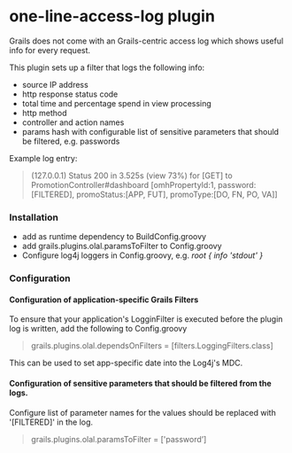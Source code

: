 one-line-access-log plugin
==========================

Grails does not come with an Grails-centric access log which shows useful info for every request.

This plugin sets up a filter that logs the following info:
 * source IP address
 * http response status code
 * total time and percentage spend in view processing
 * http method
 * controller and action names
 * params hash with configurable list of sensitive parameters that should be filtered, e.g. passwords

Example log entry:
> (127.0.0.1) Status 200 in 3.525s (view 73%) for [GET] to PromotionController#dashboard [omhPropertyId:1, password:[FILTERED], promoStatus:[APP, FUT], promoType:[DO, FN, PO, VA]] 

### Installation

* add as runtime dependency to BuildConfig.groovy
* add grails.plugins.olal.paramsToFilter to Config.groovy
* Configure log4j loggers in Config.groovy, e.g. *root { info 'stdout' }*

### Configuration

#### Configuration of application-specific Grails Filters
To ensure that your application's LogginFilter is executed before the plugin log is written, add the following to Config.groovy
> grails.plugins.olal.dependsOnFilters = [filters.LoggingFilters.class]

This can be used to set app-specific date into the Log4j's MDC.

#### Configuration of sensitive parameters that should be filtered from the logs.
Configure list of parameter names for the values should be replaced with '[FILTERED]' in the log.
> grails.plugins.olal.paramsToFilter = ['password’]
    

